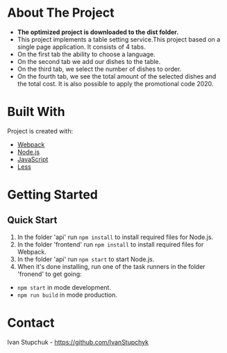 About The Project
===========
* **The optimized project is downloaded to the dist folder.**
* This project implements a table setting service.This project based on a single page application. It consists of 4 tabs. 
* On the first tab the ability to choose a language.
* On the second tab we add our dishes to the table.
* On the third tab, we select the number of dishes to order.
* On the fourth tab, we see the total amount of the selected dishes and the total cost. It is also possible to apply the promotional code 2020.


Built With
==========
Project is created with:
* [Webpack](https://webpack.js.org/)
* [Node.js](https://nodejs.org/en/)
* [JavaScript](https://en.wikipedia.org/wiki/JavaScript)
* [Less](http://lesscss.org/)


Getting Started
===============
## Quick Start
1. In the folder 'api' run `npm install` to install required files for Node.js.
2. In the folder 'frontend' run `npm install` to install required files for Webpack.
3. In the folder 'api' run `npm start` to start Node.js.
4. When it's done installing, run one of the task runners in the folder 'fronend' to get going:
* `npm start` in mode development.
* `npm run build` in mode production.

Contact
======
Ivan Stupchuk - https://github.com/IvanStupchyk 

